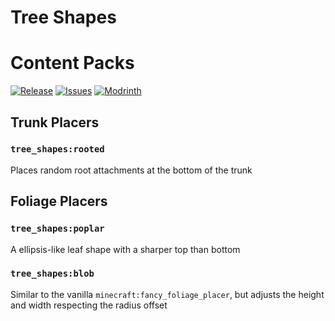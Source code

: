 # Tree Shapes
[ISSUES]: https://github.com/PssbleTrngle/TreeShapes/issues

[DOWNLOAD]: https://modrinth.com/project/tree-shapes/versions

[MODRINTH]: https://modrinth.com/project/tree-shapes

# Content Packs

[![Release](https://img.shields.io/github/v/release/PssbleTrngle/TreeShapes?label=Version&sort=semver)][DOWNLOAD]
[![Issues](https://img.shields.io/github/issues/PssbleTrngle/TreeShapes?label=Issues)][ISSUES]
[![Modrinth](https://img.shields.io/modrinth/dt/mB9gmqAh?color=green&logo=modrinth&logoColor=green)][MODRINTH]

<!-- modrinth_exclude.end -->

## Trunk Placers

### `tree_shapes:rooted`

Places random root attachments at the bottom of the trunk

## Foliage Placers

### `tree_shapes:poplar`

A ellipsis-like leaf shape with a sharper top than bottom

### `tree_shapes:blob`

Similar to the vanilla `minecraft:fancy_foliage_placer`, but adjusts the height and width respecting the radius offset
